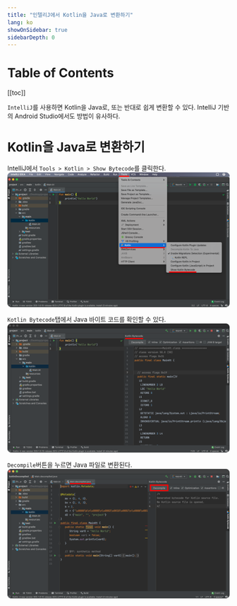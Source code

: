 ```yaml
---
title: "인텔리J에서 Kotlin을 Java로 변환하기"
lang: ko
showOnSidebar: true
sidebarDepth: 0
---
```


# Table of Contents
[[toc]]

`IntelliJ`를 사용하면 Kotlin을 Java로, 또는 반대로 쉽게 변환할 수 있다. IntelliJ 기반의 Android Studio에서도 방법이 유사하다.

# Kotlin을 Java로 변환하기
IntelliJ에서 `Tools > Kotlin > Show Bytecode`를 클릭한다.
![](./190702_kotlin_java_conversion/1.png)

`Kotlin Bytecode`탭에서 Java 바이트 코드를 확인할 수 있다.
![](./190702_kotlin_java_conversion/2.png)

`Decompile`버튼을 누르면 Java 파일로 변환된다.
![](./190702_kotlin_java_conversion/3.png)